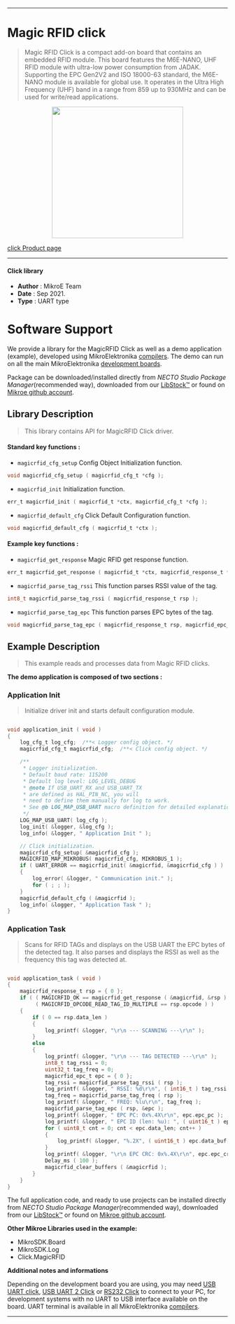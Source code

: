 
---
# Magic RFID click

> Magic RFID Click is a compact add-on board that contains an embedded RFID module. This board features the M6E-NANO, UHF RFID module with ultra-low power consumption from JADAK. Supporting the EPC Gen2V2 and ISO 18000-63 standard, the M6E-NANO module is available for global use. It operates in the Ultra High Frequency (UHF) band in a range from 859 up to 930MHz and can be used for write/read applications.

<p align="center">
  <img src="https://download.mikroe.com/images/click_for_ide/magic_rfid_click.png" height=300px>
</p>

[click Product page](https://www.mikroe.com/magic-rfid-click)

---


#### Click library

- **Author**        : MikroE Team
- **Date**          : Sep 2021.
- **Type**          : UART type


# Software Support

We provide a library for the MagicRFID Click
as well as a demo application (example), developed using MikroElektronika
[compilers](https://www.mikroe.com/necto-studio).
The demo can run on all the main MikroElektronika [development boards](https://www.mikroe.com/development-boards).

Package can be downloaded/installed directly from *NECTO Studio Package Manager*(recommended way), downloaded from our [LibStock&trade;](https://libstock.mikroe.com) or found on [Mikroe github account](https://github.com/MikroElektronika/mikrosdk_click_v2/tree/master/clicks).

## Library Description

> This library contains API for MagicRFID Click driver.

#### Standard key functions :

- `magicrfid_cfg_setup` Config Object Initialization function.
```c
void magicrfid_cfg_setup ( magicrfid_cfg_t *cfg );
```

- `magicrfid_init` Initialization function.
```c
err_t magicrfid_init ( magicrfid_t *ctx, magicrfid_cfg_t *cfg );
```

- `magicrfid_default_cfg` Click Default Configuration function.
```c
void magicrfid_default_cfg ( magicrfid_t *ctx );
```

#### Example key functions :

- `magicrfid_get_response` Magic RFID get response function.
```c
err_t magicrfid_get_response ( magicrfid_t *ctx, magicrfid_response_t *rsp );
```

- `magicrfid_parse_tag_rssi` This function parses RSSI value of the tag.
```c
int8_t magicrfid_parse_tag_rssi ( magicrfid_response_t rsp );
```

- `magicrfid_parse_tag_epc` This function parses EPC bytes of the tag.
```c
void magicrfid_parse_tag_epc ( magicrfid_response_t rsp, magicrfid_epc_t *epc );
```

## Example Description

> This example reads and processes data from Magic RFID clicks.

**The demo application is composed of two sections :**

### Application Init

> Initialize driver init and starts default configuration module.

```c

void application_init ( void ) 
{
    log_cfg_t log_cfg;  /**< Logger config object. */
    magicrfid_cfg_t magicrfid_cfg;  /**< Click config object. */

    /** 
     * Logger initialization.
     * Default baud rate: 115200
     * Default log level: LOG_LEVEL_DEBUG
     * @note If USB_UART_RX and USB_UART_TX 
     * are defined as HAL_PIN_NC, you will 
     * need to define them manually for log to work. 
     * See @b LOG_MAP_USB_UART macro definition for detailed explanation.
     */
    LOG_MAP_USB_UART( log_cfg );
    log_init( &logger, &log_cfg );
    log_info( &logger, " Application Init " );

    // Click initialization.
    magicrfid_cfg_setup( &magicrfid_cfg );
    MAGICRFID_MAP_MIKROBUS( magicrfid_cfg, MIKROBUS_1 );
    if ( UART_ERROR == magicrfid_init( &magicrfid, &magicrfid_cfg ) ) 
    {
        log_error( &logger, " Communication init." );
        for ( ; ; );
    }
    magicrfid_default_cfg ( &magicrfid );
    log_info( &logger, " Application Task " );
}

```

### Application Task

> Scans for RFID TAGs and displays on the USB UART the EPC bytes of the detected tag.
It also parses and displays the RSSI as well as the frequency this tag was detected at.

```c

void application_task ( void ) 
{
    magicrfid_response_t rsp = { 0 };
    if ( ( MAGICRFID_OK == magicrfid_get_response ( &magicrfid, &rsp ) ) && 
         ( MAGICRFID_OPCODE_READ_TAG_ID_MULTIPLE == rsp.opcode ) )
    {
        if ( 0 == rsp.data_len )
        {
            log_printf( &logger, "\r\n --- SCANNING ---\r\n" );
        }
        else
        {
            log_printf( &logger, "\r\n --- TAG DETECTED ---\r\n" );
            int8_t tag_rssi = 0;
            uint32_t tag_freq = 0;
            magicrfid_epc_t epc = { 0 };
            tag_rssi = magicrfid_parse_tag_rssi ( rsp );
            log_printf( &logger, " RSSI: %d\r\n", ( int16_t ) tag_rssi );
            tag_freq = magicrfid_parse_tag_freq ( rsp );
            log_printf( &logger, " FREQ: %lu\r\n", tag_freq );
            magicrfid_parse_tag_epc ( rsp, &epc );
            log_printf( &logger, " EPC PC: 0x%.4X\r\n", epc.epc_pc );
            log_printf( &logger, " EPC ID (len: %u): ", ( uint16_t ) epc.data_len );
            for ( uint8_t cnt = 0; cnt < epc.data_len; cnt++ )
            {
                log_printf( &logger, "%.2X", ( uint16_t ) epc.data_buf[ cnt ] );
            }
            log_printf( &logger, "\r\n EPC CRC: 0x%.4X\r\n", epc.epc_crc );
            Delay_ms ( 100 );
            magicrfid_clear_buffers ( &magicrfid );
        }
    }
}

```


The full application code, and ready to use projects can be installed directly from *NECTO Studio Package Manager*(recommended way), downloaded from our [LibStock&trade;](https://libstock.mikroe.com) or found on [Mikroe github account](https://github.com/MikroElektronika/mikrosdk_click_v2/tree/master/clicks).

**Other Mikroe Libraries used in the example:**

- MikroSDK.Board
- MikroSDK.Log
- Click.MagicRFID

**Additional notes and informations**

Depending on the development board you are using, you may need
[USB UART click](https://www.mikroe.com/usb-uart-click),
[USB UART 2 Click](https://www.mikroe.com/usb-uart-2-click) or
[RS232 Click](https://www.mikroe.com/rs232-click) to connect to your PC, for
development systems with no UART to USB interface available on the board. UART
terminal is available in all MikroElektronika
[compilers](https://shop.mikroe.com/compilers).

---
